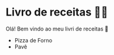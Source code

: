 # Livro de receitas :man_cook:

Olá! Bem vindo ao meu livri de receitas :wave:

- Pizza de Forno
- Pavê
